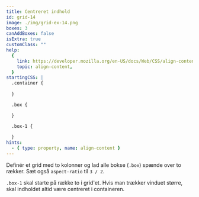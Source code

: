 ```yaml
---
title: Centreret indhold
id: grid-14
image: ./img/grid-ex-14.png
boxes: 3
canAddBoxes: false
isExtra: true
customClass: ""
help:
  {
    link: https://developer.mozilla.org/en-US/docs/Web/CSS/align-content,
    topic: align-content,
  }
startingCSS: |
  .container {
   
  }

  .box {

  }

  .box-1 {
    
  }
hints:
  - { type: property, name: align-content }
---
```


Definér et grid med to kolonner og lad alle bokse (`.box`) spænde over to rækker. Sæt også `aspect-ratio` til `3 / 2`.

`.box-1` skal starte på række to i grid'et. Hvis man trækker vinduet større, skal indholdet altid være centreret i containeren.
